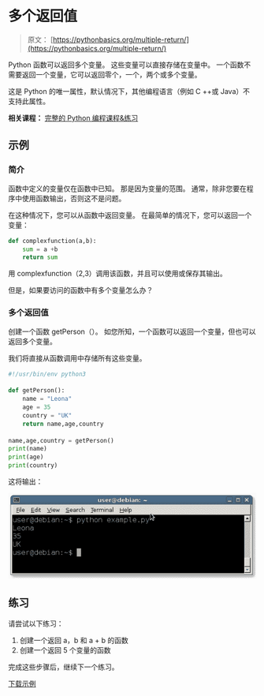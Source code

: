 # 多个返回值

> 原文： [https://pythonbasics.org/multiple-return/](https://pythonbasics.org/multiple-return/)

Python 函数可以返回多个变量。 这些变量可以直接存储在变量中。 一个函数不需要返回一个变量，它可以返回零个，一个，两个或多个变量。

这是 Python 的唯一属性，默认情况下，其他编程语言（例如 C ++或 Java）不支持此属性。

**相关课程：** [完整的 Python 编程课程&练习](https://gum.co/dcsp)

## 示例

### 简介

函数中定义的变量仅在函数中已知。 那是因为变量的范围。 通常，除非您要在程序中使用函数输出，否则这不是问题。

在这种情况下，您可以从函数中返回变量。 在最简单的情况下，您可以返回一个变量：

```py
def complexfunction(a,b):
    sum = a +b
    return sum

```

用 complexfunction（2,3）调用该函数，并且可以使用或保存其输出。

但是，如果要访问的函数中有多个变量怎么办？

### 多个返回值

创建一个函数 getPerson（）。 如您所知，一个函数可以返回一个变量，但也可以返回多个变量。

我们将直接从函数调用中存储所有这些变量。

```py
#!/usr/bin/env python3

def getPerson():
    name = "Leona"
    age = 35
    country = "UK"
    return name,age,country

name,age,country = getPerson()
print(name)
print(age)
print(country)

```

这将输出：

![multiple return](img/7018394c192b6f4bb6a7c00a84966a8d.jpg)

## 练习

请尝试以下练习：

1.  创建一个返回 a，b 和 a + b 的函数
2.  创建一个返回 5 个变量的函数

完成这些步骤后，继续下一个练习。

[下载示例](https://gum.co/HhgpI)